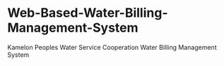 # Web-Based-Water-Billing-Management-System
Kamelon Peoples Water Service Cooperation Water Billing Management System
